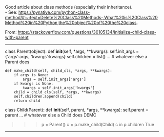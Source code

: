Good article about class methods (especially their inheritance).  
    - See:  https://pynative.com/python-class-method/#:~:text=Delete%20Class%20Methods-,What%20is%20Class%20Method%20in%20Python,the%20object%20of%20the%20class.


From:  https://stackoverflow.com/questions/30105134/initialize-child-class-with-parent

---
class Parent(object):
    def __init__(self, *args, **kwargs):
        self.init_args = {'args':args, 'kwargs':kwargs}
        self.children = list()
        ...  # whatever else a Parent does

    def make_child(self, child_cls, *args, **kwargs):
        if args is None:
            args = self.init_args['args']
        if kwargs is None:
            kwargs = self.init_args['kwargs']
        child = child_cls(self, *args, **kwargs)
        self.children.append(child)
        return child


class Child(Parent):
    def __init__(self, parent, *args, **kwargs):
        self.parent = parent
        ...  # whatever else a Child does
 DEMO

>>> p = Parent()
>>> c = p.make_child(Child)
>>> c in p.children
True
---